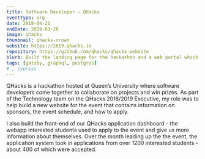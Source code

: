 ```yaml
---
title: Software Developer – QHacks
eventType: org
date: 2018-04-21
endDate: 2019-03-20
image: qhacks
thumbnail: qhacks-crown
website: https://2019.qhacks.io
repository: https://github.com/qhacks/qhacks-website
blurb: Built the landing page for the hackathon and a web portal which over 1800 students used to apply. The websites were built with React and used GraphQL to retrieve data for the user interface.
tags: [gatsby, graphql, postgres]
# , cypress
---
```


QHacks is a hackathon hosted at Queen’s University where software developers come together to collaborate on projects and win prizes. As part of the Technology team on the QHacks 2018/2019 Executive, my role was to help build a new website for the event that contains information on sponsors, the event schedule, and how to apply.

I also build the front-end of our QHacks application dashboard - the webapp interested students used to apply to the event and give us more information about themselves. Over the month leading up the the event, the application system took in applications from over 1200 interested students - about 400 of which were accepted.
